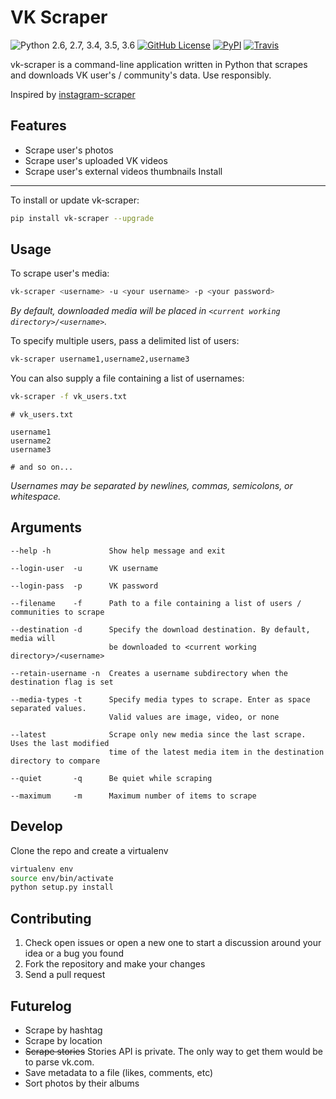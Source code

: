 VK Scraper
=================
![Python 2.6, 2.7, 3.4, 3.5, 3.6](https://img.shields.io/badge/python-2.6%2C%202.7%2C%203.4%2C%203.5%2C%203.6-blue.svg)
[![GitHub License](https://img.shields.io/badge/license-GPLv3-blue.svg)](https://raw.githubusercontent.com/vanyasem/VK-Scraper/master/LICENSE)
[![PyPI](https://img.shields.io/pypi/v/vk-scraper.svg)](https://pypi.python.org/pypi/VK-Scraper)
[![Travis](https://img.shields.io/travis/vanyasem/VK-Scraper.svg)](https://travis-ci.org/vanyasem/VK-Scraper)

vk-scraper is a command-line application written in Python that scrapes and downloads VK user's / community's data. Use responsibly.

Inspired by [instagram-scraper](https://github.com/rarcega/instagram-scraper)

Features
--------
- Scrape user's photos
- Scrape user's uploaded VK videos
- Scrape user's external videos thumbnails
Install
-------
To install or update vk-scraper:
```bash
pip install vk-scraper --upgrade
```

Usage
-----
To scrape user's media:
```bash
vk-scraper <username> -u <your username> -p <your password>
```
*By default, downloaded media will be placed in `<current working directory>/<username>`.*

To specify multiple users, pass a delimited list of users:
```bash
vk-scraper username1,username2,username3
```

You can also supply a file containing a list of usernames:
```bash
vk-scraper -f vk_users.txt
```

```
# vk_users.txt

username1
username2
username3

# and so on...
```
*Usernames may be separated by newlines, commas, semicolons, or whitespace.*

Arguments
---------
```
--help -h             Show help message and exit

--login-user  -u      VK username

--login-pass  -p      VK password

--filename    -f      Path to a file containing a list of users / communities to scrape

--destination -d      Specify the download destination. By default, media will
                      be downloaded to <current working directory>/<username>

--retain-username -n  Creates a username subdirectory when the destination flag is set

--media-types -t      Specify media types to scrape. Enter as space separated values.
                      Valid values are image, video, or none

--latest              Scrape only new media since the last scrape. Uses the last modified
                      time of the latest media item in the destination directory to compare

--quiet       -q      Be quiet while scraping

--maximum     -m      Maximum number of items to scrape
```

Develop
-------
Clone the repo and create a virtualenv
```bash
virtualenv env
source env/bin/activate
python setup.py install
```

Contributing
------------
1. Check open issues or open a new one to start a discussion around
   your idea or a bug you found
2. Fork the repository and make your changes
3. Send a pull request

Futurelog
---------
- Scrape by hashtag
- Scrape by location
- ~~Scrape stories~~ Stories API is private. The only way to get them would be to parse vk.com.
- Save metadata to a file (likes, comments, etc)
- Sort photos by their albums

